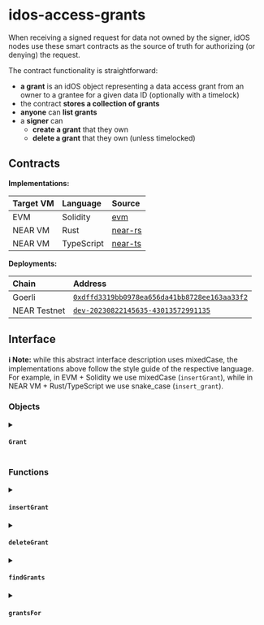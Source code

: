 # idos-access-grants

When receiving a signed request for data not owned by the signer, idOS nodes use these smart contracts as the source of truth for authorizing (or denying) the request.

The contract functionality is straightforward:

- **a grant** is an idOS object representing a data access grant from an owner to a grantee for a given data ID (optionally with a timelock)
- the contract **stores a collection of grants**
- **anyone** can **list grants**
- a **signer** can
    - **create a grant** that they own
    - **delete a grant** that they own (unless timelocked)

## Contracts

**Implementations:**

| Target VM | Language | Source |
| :- | :- | :- |
| EVM | Solidity | [evm](evm) |
| NEAR VM | Rust | [near-rs](near-rs) |
| NEAR VM | TypeScript | [near-ts](near-ts) |

**Deployments:**

| Chain | Address |
| :- | :- |
| Goerli | [`0xdffd3319bb0978ea656da41bb8728ee163aa33f2`](https://goerli.etherscan.io/address/0xdffd3319bb0978ea656da41bb8728ee163aa33f2#code) |
| NEAR Testnet | [`dev-20230822145635-43013572991135`](https://explorer.testnet.near.org/accounts/dev-20230822145635-43013572991135) |

## Interface

**ℹ️ Note:** while this abstract interface description uses mixedCase, the implementations above follow the style guide of the respective language. For example, in EVM + Solidity we use mixedCase (`insertGrant`), while in NEAR VM + Rust/TypeScript we use snake_case (`insert_grant`).

### Objects

<details><summary><h4><code>Grant</code></h4></summary>

Represents an access grant from a data owner, to a grantee, for a given data ID, until a given time.

**Variables**
- `owner`: address
- `grantee`: address
- `dataId`: string
- `lockedUntil`: 256-bit unsigned integer

</details>

### Functions

<details><summary><h4><code>insertGrant</code></h4></summary>

Creates a new access grant.

**Arguments**

- required
  - `grantee`: address
  - `dataId`: string
- optional
  - `lockedUntil`: 256-bit unsigned integer

**Implements**

- creates `Grant(signer, grantee, dataId, lockedUntil)`
- reverts if this grant already exists

</details>

<details><summary><h4><code>deleteGrant</code></h4></summary>

Deletes an existing access grant.

**Arguments**

- required
  - `grantee`: address
  - `dataId`: string
- optional
  - `lockedUntil`: 256-bit unsigned integer

**Implements**

- if given `lockedUntil`
    - deletes `Grant(signer, grantee, dataId, lockedUntil)`
    - reverts if `lockedUntil` is in the past
- else
    - deletes all `Grant(signer, grantee, dataId, *)`
    - reverts if any `lockedUntil` is in the past

</details>

<details><summary><h4><code>findGrants</code></h4></summary>

Lists grants matching the provided arguments.

**Arguments**

- required (both or either)
  - `owner`: address
  - `grantee`: address
- optional
  - `dataId`: string

**Implements**

Performs a wildcard search, matching existing grants to given arguments, which must follow one of these patterns:

```
{ owner, grantee, dataId }
{ owner, grantee, ****** }
{ owner, *******, dataId }
{ owner, *******, ****** }
{ *****, grantee, dataId }
{ *****, grantee, ****** }
```

**Returns**

A list of 0+ `Grant`s

</details>

<details><summary><h4><code>grantsFor</code></h4></summary>

Lists grants matching the provided arguments.

**Arguments**

- required
  - `grantee`: address
  - `dataId`: string

**Implements**

Calls `grantsBy` with no `owner` argument.

**Returns**

A list of 0+ `Grant`s

</details>
